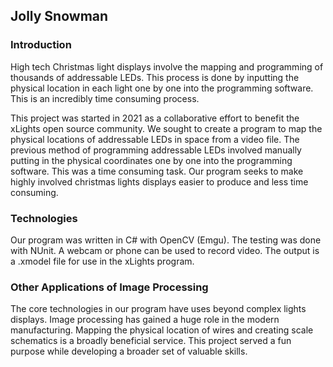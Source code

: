 ## Jolly Snowman

### Introduction

High tech Christmas light displays involve the mapping and programming of thousands of addressable LEDs. This process is done by inputting the physical location in each light one by one into the programming software. This is an incredibly time consuming process. 

This project was started in 2021 as a collaborative effort to benefit the xLights open source community. We sought to create a program to map the physical locations of addressable LEDs in space from a video file. The previous method of programming addressable LEDs involved manually putting in the physical coordinates one by one into the programming software. This was a time consuming task. Our program seeks to make highly involved christmas lights displays easier to produce and less time consuming. 

### Technologies

Our program was written in C# with OpenCV (Emgu). The testing was done with NUnit. A webcam or phone can be used to record video. The output is a .xmodel file for use in the xLights program. 

### Other Applications of Image Processing

The core technologies in our program have uses beyond complex lights displays. Image processing has gained a huge role in the modern manufacturing. Mapping the physical location of wires and creating scale schematics is a broadly beneficial service. This project served a fun purpose while developing a broader set of valuable skills.

